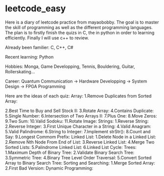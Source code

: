 # leetcode_easy



Here is a diary of leetcode practice from mayaobobby. The goal is to master the skill of programming as well as the different programming languages. The plan is to firstly finish the quizs in C, the in python in order to learning efficiently. Finally I will use c++ to review.

Already been familier:
C, C++, C#

Recent learning:
Python

Hobbies:
Monga, Game Developping, Tennis, Bouldering, Guitar, Rollerskating...

Career:
Quantum Communication -> Hardware Developping -> System Design -> FPGA Programming

Here are the ideas of each quiz:
Array:
1.Remove Duplicates from Sorted Array:

2.Best Time to Buy and Sell Stock II:
3.Rotate Array:
4.Contains Duplicate:
5.Single Number:
6.Intersection of Two Arrays II:
7.Plus One:
8.Move Zeros:
9.Two Sum:
10.Valid Sodoku:
11.Rotate Image:
Strings:
1.Reverse String:
2.Reverse Integer:
3.First Unique Character in a String:
4.Valid Anagram:
5.Valid Palindrome:
6.String to Integer:
7.Implement strStr():
8.Count and Say:
9.Longest Commom Prefix:
Linked List:
1.Delete Node in a Linked List:
2.Remove Nth Node From End of List:
3.Reverse Linked List:
4.Merge Two Sorted Lists:
5.Palindrome Linked List:
6.Linked List Cycle:
Trees:
1.Maximum Depth of Binary Tree:
2.Validate Binary Search Tree:
3.Symmetric Tree:
4.Binary Tree Level Order Traversal:
5.Convert Sorted Array to Binary Search Tree:
Sorting and Searching:
1.Merge Sorted Array:
2.First Bad Version:
Dynamic Programming:


